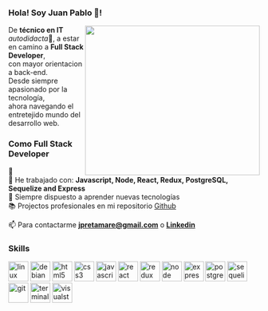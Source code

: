 ### Hola! Soy Juan Pablo 👋!

<img align='right' src="https://media.giphy.com/media/xT9IgzoKnwFNmISR8I/giphy.gif" width="350" height="300">

De **técnico en IT** <i>autodidacta</i>:satellite:, a estar en camino a **Full Stack Developer**,<br>
con mayor orientacion a back-end.<br>
Desde siempre apasionado por la tecnología, <br> 
ahora navegando el entretejido mundo del desarrollo web.<br>


### Como Full Stack Developer

🔭 <br>
:space_invader: He trabajado con: **Javascript, Node, React, Redux, PostgreSQL, Sequelize and Express**<br>
:rocket: Siempre dispuesto a aprender nuevas tecnologías<br>
📚 Projectos profesionales en mi repositorio [Github](https://github.com/jpretamare?tab=repositories)<br>

📫 Para contactarme **jpretamare@gmail.com** o **[Linkedin](https://www.linkedin.com/in/jpretamar)**<br>

### Skills

<p align="left">
  <img src='https://api.iconify.design/flat-color-icons:linux.svg' alt="linux" height="40" width="40"/>
  <img src='https://api.iconify.design/flat-color-icons:debian.svg' alt="debian" height="40" width="40"/>
  <img src="https://api.iconify.design/vscode-icons:file-type-html.svg" alt="html5" height="40" width="40"/>
  <img src="https://api.iconify.design/vscode-icons:file-type-css.svg" alt="css3" height="40" width="40"/>
  <img src="https://api.iconify.design/logos:javascript.svg" alt="javascript" height="40" width="40"/>
  <img src="https://api.iconify.design/logos:react.svg" alt="react" height="40" width="40"/>
  <img src="https://api.iconify.design/logos:redux.svg" alt="redux" height="40" width="40"/>  
  <img src="https://api.iconify.design/logos:nodejs.svg" alt="node" height="40" width="40"/>  
  <img src="https://api.iconify.design/simple-icons:express.svg" alt="express" height="40" width="40"/>  
  <img src="https://api.iconify.design/logos:postgresql.svg" alt="postgreSQL" height="40" width="40"/> 
  <img src="https://api.iconify.design/logos:sequelize.svg" alt="sequelize" height="40" width="40"/> 
  <img src="https://api.iconify.design/logos:git.svg" alt="git" height="40" width="40"/> 
  <img src="https://api.iconify.design/logos:terminal.svg" alt="terminal" height="40" width="40"/> 
  <img src="https://api.iconify.design/logos:visual-studio.svg" alt="visualstudio" height="40" width="40"/> 
</p>

